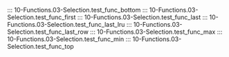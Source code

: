 ::: 10-Functions.03-Selection.test_func_bottom
::: 10-Functions.03-Selection.test_func_first
::: 10-Functions.03-Selection.test_func_last
::: 10-Functions.03-Selection.test_func_last_lru
::: 10-Functions.03-Selection.test_func_last_row
::: 10-Functions.03-Selection.test_func_max
::: 10-Functions.03-Selection.test_func_min
::: 10-Functions.03-Selection.test_func_top
